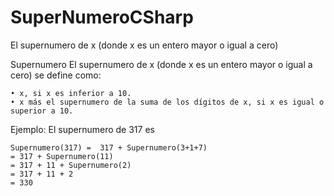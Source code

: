# SuperNumeroCSharp
 El supernumero de x (donde x es un entero mayor o igual a cero)


Supernumero El supernumero de x (donde x es un entero mayor o igual a cero) se define como:

	• x, si x es inferior a 10.
	• x más el supernumero de la suma de los dígitos de x, si x es igual o superior a 10.

Ejemplo: El supernumero de 317 es

```
Supernumero(317) =	317 + Supernumero(3+1+7) 
= 317 + Supernumero(11)
= 317 + 11 + Supernumero(2)
= 317 + 11 + 2
= 330
```